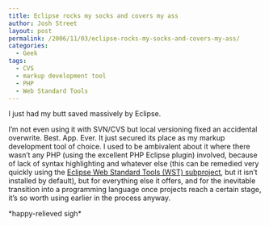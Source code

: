 ```yaml
---
title: Eclipse rocks my socks and covers my ass
author: Josh Street
layout: post
permalink: /2006/11/03/eclipse-rocks-my-socks-and-covers-my-ass/
categories:
  - Geek
tags:
  - CVS
  - markup development tool
  - PHP
  - Web Standard Tools
---
```

I just had my butt saved massively by Eclipse.

I&#8217;m not even using it with SVN/CVS but local versioning fixed an accidental overwrite. Best. App. Ever. It just secured its place as my markup development tool of choice. I used to be ambivalent about it where there wasn&#8217;t any PHP (using the excellent PHP Eclipse plugin) involved, because of lack of syntax highlighting and whatever else (this can be remedied very quickly using the [Eclipse Web Standard Tools (WST) subproject][1], but it isn&#8217;t installed by default), but for everything else it offers, and for the inevitable transition into a programming language once projects reach a certain stage, it&#8217;s so worth using earlier in the process anyway.

\*happy-relieved sigh\*

 [1]: http://www.eclipse.org/webtools/wst/main.html